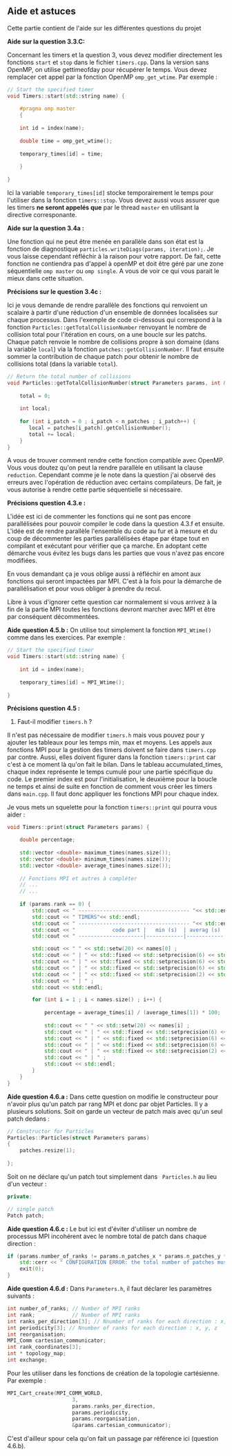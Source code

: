 ## Aide et astuces

Cette partie contient de l'aide sur les différentes questions du projet

**Aide sur la question 3.3.C:**

Concernant les timers et la question 3, vous devez modifier directement les fonctions `start` et `stop` dans le fichier `timers.cpp`. Dans la version sans OpenMP, on utilise gettimeofday pour récupérer le temps. Vous devez remplacer cet appel par la fonction OpenMP `omp_get_wtime`. Par exemple :

```C++
// Start the specified timer
void Timers::start(std::string name) {
    
    #pragma omp master
    {
    
    int id = index(name);
    
    double time = omp_get_wtime();
    
    temporary_times[id] = time;
    
    }
    
}
```

Ici la variable `temporary_times[id]` stocke temporairement le temps pour l'utiliser dans la fonction `timers::stop`.
Vous devez aussi vous assurer que les timers **ne seront appelés que** par le thread `master` en utilisant la directive corresponante. 

**Aide sur la question 3.4a :**

Une fonction qui ne peut être menée en parallèle dans son état est la fonction de diagnostique `particles.writeDiags(params, iteration);`. Je vous laisse cependant réfléchir à la raison pour votre rapport. De fait, cette fonction ne contiendra pas d'appel à openMP et doit être géré par une zone séquentielle `omp master` ou `omp single`. A vous de voir ce qui vous parait le mieux dans cette situation.

**Précisions sur le question 3.4c :**

Ici je vous demande de rendre parallèle des fonctions qui renvoient un scalaire à partir d'une réduction d'un ensemble de données localisées sur chaque processus. Dans l'exemple de code ci-dessous qui correspond à la fonction `Particles::getTotalCollisionNumber` renvoyant le nombre de collision total pour l'itération en cours, on a une boucle sur les patchs. Chaque patch renvoie le nombre de collisions propre à son domaine (dans la variable `local`) via la fonction `patches::getCollisionNumber`. Il faut ensuite sommer la contribution de chaque patch pour obtenir le nombre de collisions total (dans la variable `total`).

```C++
// Return the total number of collisions
void Particles::getTotalCollisionNumber(struct Parameters params, int & total) {
    
    total = 0;
    
    int local;
    
    for (int i_patch = 0 ; i_patch < n_patches ; i_patch++) {
       local = patches[i_patch].getCollisionNumber();
       total += local;
    }
}
```

A vous de trouver comment rendre cette fonction compatible avec OpenMP. Vous vous doutez qu'on peut la rendre parallèle en utilisant la clause `reduction`. Cependant comme je le note dans la question j'ai observé des erreurs avec l'opération de réduction avec certains compilateurs. De fait, je vous autorise à rendre cette partie séquentielle si nécessaire.

**Précisions question 4.3.e :**

L'idée est ici de commenter les fonctions qui ne sont pas encore parallélisées pour pouvoir compiler le code dans la question 4.3.f et ensuite. L'idée est de rendre parallèle l'ensemble du code au fur et à mesure et du coup de décommenter les parties parallélisées étape par étape tout en compilant et exécutant pour vérifier que ça marche. En adoptant cette démarche vous évitez les bugs dans les parties que vous n'avez pas encore modifiées.

En vous demandant ça je vous oblige aussi à réfléchir en amont aux fonctions qui seront impactées par MPI. C'est à la fois pour la démarche de parallélisation et pour vous obliger à prendre du recul.

Libre à vous d'ignorer cette question car normalement si vous arrivez à la fin de la partie MPI toutes les fonctions devront marcher avec MPI et être par conséquent décommentées.

**Aide question 4.5.b :** On utilise tout simplement la fonction `MPI_Wtime()` comme dans les exercices. Par exemple :
```C++
// Start the specified timer
void Timers::start(std::string name) {
    
    int id = index(name);
    
    temporary_times[id] = MPI_Wtime();
    
}
```

**Précisions question 4.5 :**

1. Faut-il modifier `timers.h` ?

Il n'est pas nécessaire de modifier `timers.h` mais vous pouvez pour y ajouter les tableaux pour les temps min, max et moyens.
Les appels aux fonctions MPI pour la gestion des timers doivent se faire dans `timers.cpp` par contre.
Aussi, elles doivent figurer dans la fonction `timers::print` car c'est à ce moment là qu'on fait le bilan.
Dans le tableau  accumulated_times, chaque index représente le temps cumulé pour une partie spécifique du code.
Le premier index est pour l'initialisation, le deuxième pour la boucle ne temps et ainsi de suite en fonction de comment vous créer les timers dans `main.cpp`.
Il faut donc appliquer les fonctions MPI pour chaque index.

Je vous mets un squelette pour la fonction `timers::print` qui pourra vous aider :

```C++
void Timers::print(struct Parameters params) {

    double percentage;
    
    std::vector <double> maximum_times(names.size());
    std::vector <double> minimum_times(names.size());
    std::vector <double> average_times(names.size());
    
    // Fonctions MPI et autres à compléter
    // ...
    // ...
    
    if (params.rank == 0) {
        std::cout << " ------------------------------------ "<< std::endl;
        std::cout << " TIMERS"<< std::endl;
        std::cout << " ------------------------------------ "<< std::endl;
        std::cout << "            code part |   min (s)  | averag (s) |   max (s)  | percentage |"<< std::endl;
        std::cout << " ---------------------|------------|------------|------------|------------|"<< std::endl;

        std::cout << " " << std::setw(20) << names[0] ;
        std::cout << " | " << std::fixed << std::setprecision(6) << std::setw(10) << minimum_times[0];
        std::cout << " | " << std::fixed << std::setprecision(6) << std::setw(10) << average_times[0] ;
        std::cout << " | " << std::fixed << std::setprecision(6) << std::setw(10) << maximum_times[0] ;
        std::cout << " | " << std::fixed << std::setprecision(2) << std::setw(8)  << "       - %";
        std::cout << " | " ;
        std::cout << std::endl;

        for (int i = 1 ; i < names.size() ; i++) {
            
            percentage = average_times[i] / (average_times[1]) * 100;
            
            std::cout << " " << std::setw(20) << names[i] ;
            std::cout << " | " << std::fixed << std::setprecision(6) << std::setw(10) << minimum_times[i];
            std::cout << " | " << std::fixed << std::setprecision(6) << std::setw(10) << average_times[i] ;
            std::cout << " | " << std::fixed << std::setprecision(6) << std::setw(10) << maximum_times[i] ;
            std::cout << " | " << std::fixed << std::setprecision(2) << std::setw(8)  << percentage << " %";
            std::cout << " | " ;
            std::cout << std::endl;
        }
    }
}
```

**Aide question 4.6.a :** Dans cette question on modifie le constructeur pour n'avoir plus qu'un patch par rang MPI et donc par objet Particles. Il y a plusieurs solutions. Soit on garde un vecteur de patch mais avec qu'un seul patch dedans :
```C++
// Constructor for Particles
Particles::Particles(struct Parameters params)
{
    patches.resize(1);
    
};
```
Soit on ne déclare qu'un patch tout simplement dans ` Particles.h` au lieu d'un vecteur :
```C++
private:

// single patch
Patch patch;
```

**Aide question 4.6.c :** Le but ici est d'éviter d'utiliser un nombre de processus MPI incohérent avec le nombre total de patch dans chaque direction :
``` C++
if (params.number_of_ranks != params.n_patches_x * params.n_patches_y * params.n_patches_z) {
    std::cerr << " CONFIGURATION ERROR: the total number of patches must match the topology: " << params.number_of_ranks << " " << params.n_patches_x << " " << params.n_patches_y  << " " << params.n_patches_z << std::endl;
    exit(0);
}
```

**Aide question 4.6.d :** Dans `Parameters.h`, il faut déclarer les paramètres suivants :
``` C++
int number_of_ranks; // Number of MPI ranks
int rank;            // Number of MPI ranks
int ranks_per_direction[3]; // Nnumber of ranks for each direction : x, y, z
int periodicity[3]; // Nnumber of ranks for each direction : x, y, z
int reorganisation;
MPI_Comm cartesian_communicator;
int rank_coordinates[3];
int * topology_map;
int exchange;
```
Pour les utiliser dans les fonctions de création de la topologie cartésienne.
Par exemple :
``` C++
MPI_Cart_create(MPI_COMM_WORLD,
                     3,
                     params.ranks_per_direction,
                     params.periodicity,
                     params.reorganisation,
                     &params.cartesian_communicator);
```
C'est d'ailleur spour cela qu'on fait un passage par référence ici (question 4.6.b).
